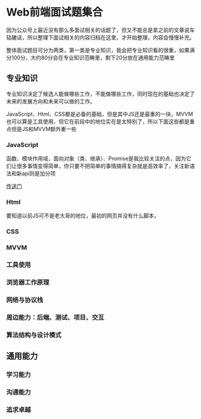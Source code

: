 # Web前端面试题集合

因为公众号上最近没有那么多面试相关的话题了，但又不能总是拿之前的文章说车轱辘话，所以整理下面试相关的内容归档在这里，才开始整理，内容会慢慢补充。

整体面试题目可分为两类，第一类是专业知识，我会把专业知识看的很重，如果满分100分，大约80分会在专业知识范畴里，剩下20分放在通用能力范畴里

## 专业知识

专业知识决定了候选人能做哪些工作，不能做哪些工作，同时现在的基础也决定了未来的发展方向和未来可以做的工作。

JavaScript、Html、CSS都是必备的基础，但是其中JS还是最重的一块，MVVM也可以算是工具使用，但它在前段中的地位实在是太特别了，所以下面这些都是重点但是JS和MVVM额外重一些

### JavaScript

函数、模块作用域，面向对象（类、继承）、Promise是我比较关注的点，因为它们让很多事情变得简单，你只要不把简单的事情搞得复杂就是高效率了，关注新语法和新api则是加分项

[传送门](./javascript/)

### Html

要知道以前JS可不是老大哥的地位，最初的网页并没有什么脚本，

### CSS

### MVVM

### 工具使用

### 浏览器工作原理

### 网络与协议栈

### 周边能力：后端、测试、项目、交互

### 算法结构与设计模式

## 通用能力

### 学习能力

### 沟通能力

### 追求卓越
